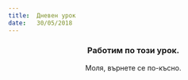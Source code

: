 ```yaml
---
title:  Дневен урок
date:   30/05/2018
---
```


### <center>Работим по този урок.</center>
<center>Моля, върнете се по-късно.</center>